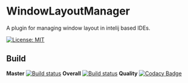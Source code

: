 # WindowLayoutManager
A plugin for managing window layout in intelij based IDEs.

[![License: MIT](https://img.shields.io/badge/License-MIT-yellow.svg)](https://opensource.org/licenses/MIT)

## Build
**Master** [![Build status](https://ci.appveyor.com/api/projects/status/hdj1eip606egxrvq/branch/master?svg=true)](https://ci.appveyor.com/project/michaelestermann/windowlayoutmanager/branch/master)
**Overall** [![Build status](https://ci.appveyor.com/api/projects/status/hdj1eip606egxrvq?svg=true)](https://ci.appveyor.com/project/michaelestermann/windowlayoutmanager)
**Quality** [![Codacy Badge](https://api.codacy.com/project/badge/Grade/13a0e65d0e854bf3b0481d9e4be2bd16)](https://www.codacy.com/manual/michaelestermann/WindowLayoutManager?utm_source=github.com&amp;utm_medium=referral&amp;utm_content=michaelestermann/WindowLayoutManager&amp;utm_campaign=Badge_Grade)